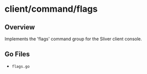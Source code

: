 # client/command/flags

## Overview

Implements the 'flags' command group for the Sliver client console.

## Go Files

- `flags.go`
